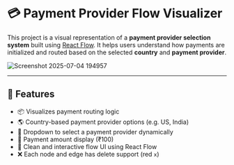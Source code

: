 # 💳 Payment Provider Flow Visualizer

This project is a visual representation of a **payment provider selection system** built using [React Flow](https://reactflow.dev/). It helps users understand how payments are initialized and routed based on the selected **country** and **payment provider**.

![Screenshot 2025-07-04 194957](https://github.com/user-attachments/assets/e459de3a-c162-4844-8bf9-4fdd0ccd94fa)

---

## 🚀 Features

- 📦 Visualizes payment routing logic
- 🌎 Country-based payment provider options (e.g. US, India)
- 🧠 Dropdown to select a payment provider dynamically
- 🧾 Payment amount display (₹100)
- 🎯 Clean and interactive flow UI using React Flow
- ❌ Each node and edge has delete support (red `x`)
